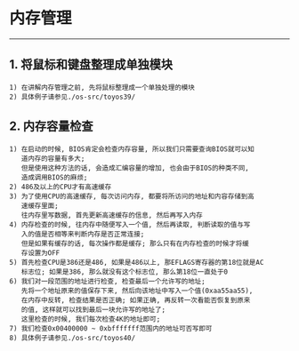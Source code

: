 # **内存管理** #
***


## **1. 将鼠标和键盘整理成单独模块** ##
    1) 在讲解内存管理之前, 先将鼠标整理成一个单独处理的模块
    2) 具体例子请参见./os-src/toyos39/



## **2. 内存容量检查** ##
    1) 在启动的时候, BIOS肯定会检查内存容量, 所以我们只需要查询BIOS就可以知
       道内存的容量有多大;
       但是使用这种方法的话, 会造成汇编容量的增加, 也会由于BIOS的种类不同, 
       造成调用BIOS的麻烦;
    2) 486及以上的CPU才有高速缓存
    3) 为了使用CPU的高速缓存, 每次访问内存, 都要将所访问的地址和内容存储到高
       速缓存里面;
       往内存里写数据, 首先更新高速缓存的信息, 然后再写入内存
    4) 内存检查的时候, 往内存中随便写入一个值, 然后再读取, 判断读取的值与写
       入的值是否相等来判断内存是否正常连接;
       但是如果有缓存的话, 每次操作都是缓存; 那么只有在内存检查的时候才将缓
       存设置为OFF
    5) 首先检查CPU是386还是486, 如果是486以上, 那EFLAGS寄存器的第18位就是AC
       标志位; 如果是386, 那么就没有这个标志位, 那么第18位一直处于0
    6) 我们对一段范围的地址进行检查, 检查最后一个允许写的地址; 
       先将一个地址原来的值保存下来, 然后向该地址中写入一个值(0xaa55aa55), 
       在内存中反转, 检查结果是否正确; 如果正确, 再反转一次看能否恢复到原来
       的值, 这样就可以找到最后一块允许写的地址了;
       这里检查的时候, 我们每次检查4K的地址即可;
    7) 我们检查0x00400000 ~ 0xbfffffff范围内的地址可否写即可
    8) 具体例子请参见./os-src/toyos40/
